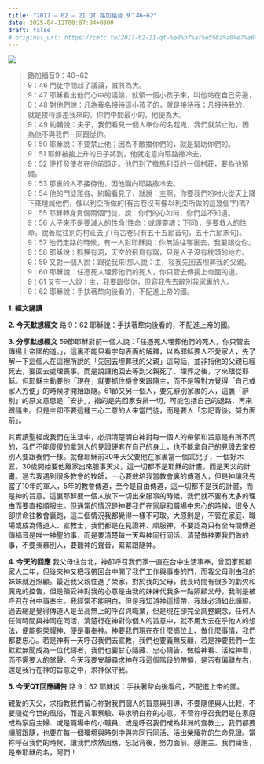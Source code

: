 ```yaml
---
title: "2017 – 02 – 21 QT 路加福音 9：46~62"
date: 2025-04-12T00:07:04+0800
draft: false
# original_url: https://cmtc.tw/2017-02-21-qt-%e8%b7%af%e5%8a%a0%e7%a6%8f%e9%9f%b3-9%ef%bc%9a4662
---
```


![](/images/qt.jpg)
> 路加福音9：46\~62  
> 9：46 門徒中間起了議論，誰將為大。  
> 9：47 耶穌看出他們心中的議論，就領一個小孩子來，叫他站在自己旁邊，  
> 9：48 對他們說：凡為我名接待這小孩子的，就是接待我；凡接待我的，就是接待那差我來的。你們中間最小的，他便為大。  
> 9：49 約翰說：夫子，我們看見一個人奉你的名趕鬼，我們就禁止他，因為他不與我們一同跟從你。  
> 9：50 耶穌說：不要禁止他；因為不敵擋你們的，就是幫助你們的。  
> 9：51 耶穌被接上升的日子將到，他就定意向耶路撒冷去，  
> 9：52 便打發使者在他前頭走。他們到了撒馬利亞的一個村莊，要為他預備。  
> 9：53 那裏的人不接待他，因他面向耶路撒冷去。  
> 9：54 他的門徒雅各、約翰看見了，就說：主啊，你要我們吩咐火從天上降下來燒滅他們，像以利亞所做的(有古卷沒有像以利亞所做的這幾個字)嗎?  
> 9：55 耶穌轉身責備兩個門徒，說：你們的心如何，你們並不知道。  
> 9：56 人子來不是要滅人的性命(性命：或譯靈魂；下同)，是要救人的性命。說著就往別的村莊去了(有古卷只有五十五節首句，五十六節末句)。  
> 9：57 他們走路的時候，有一人對耶穌說：你無論往哪裏去，我要跟從你。  
> 9：58 耶穌說：狐狸有洞，天空的飛鳥有窩，只是人子沒有枕頭的地方。  
> 9：59 又對一個人說：跟從我來!那人說：主，容我先回去埋葬我的父親。  
> 9：60 耶穌說：任憑死人埋葬他們的死人，你只管去傳揚上帝國的道。  
> 9：61 又有一人說：主，我要跟從你，但容我先去辭別我家裏的人。  
> 9：62 耶穌說：手扶著犂向後看的，不配進上帝的國。

**1.  經文誦讀**

**2.  今天默想經文**
路 9：62 耶穌說：手扶著犂向後看的，不配進上帝的國。

**3. 分享默想經文**
59節耶穌對前一個人說：「任憑死人埋葬他們的死人，你只管去傳揚上帝國的道。」，這裏不能只看字句表面的解釋，以為耶穌要人不愛家人，先了解一下這個人在這裡所說的「先回去埋葬我的父親」這句話，並非指他的父親已經死去，要回去處理喪事。而是說讓他回去等到父親死了、埋葬之後，才來跟從耶穌。但耶穌主動要他「現在」就要抓住機會來跟隨主，而不是等對方覺得「自己或家人方便」的時候才開始跟隨。61節又另一個人，要先辭別家裏的人，這裏「辭別」的原文意思是「安排」，指的是先回家安排一切，可能包括自己的退路，再來跟隨主。但是主卻不要這種三心二意的人來當門徒，而是要人「忘記背後，努力面前」。

其實讀聖經或我們在生活中，必須清楚明白神對每一個人的帶領和旨意是有所不同的，我們不能傻傻的拿別人的見證硬套在自己的身上，也不能拿自己的見證去掌控別人要跟我們一樣。就像耶穌前30年天父要他在家裏當一個乖兒子，一個好木匠，30歲開始要他離家出來服事天父，這一切都不是耶穌的計畫，而是天父的計畫。過去我遇到很多教會的牧師，一心要栽培我當教會裏的傳道人，但是神讓我先當了10年的軍人，5年的教會傳道，至今是自由傳道，這一切都不是我的計畫，而是神的旨意。這裏耶穌要一個人放下一切出來服事的時候，我們就不要有太多的理由而要直接順服主。但通常的情況是神要我們在家庭和職場中忠心的時候，很多人卻拼命往教會裏跑，這二個情況我都覺得一樣不可取。大原則是，不管在家庭、職場或成為傳道人、宣教士，我們都是在見證神、順服神，不要認為只有全時間傳道傳福音是唯一神聖的事，而是要清楚每一天與神同行同活、清楚做神要我們做的事，不要羡慕別人，要聽神的聲音，緊緊跟隨神。

**4. 今天的回應**
我父母住台北，神卻呼召我們家一直在台中生活事奉，曾回家照顧家人二年，但後來神又把我帶回台中開了我們工作與事奉的門，而我父母則由我的妹妹就近照顧。最近我父親住進了榮家，對於我的父母，我長時間有很多的虧欠和魔鬼的控告，但是領受神對我的心意是由我的妹妹代我多一點照顧父母，我則是被呼召在台中事奉主。我經常不能明白，但是我知道神這樣帶，我就必須如此順服。過去總是覺得傳道人是至高無上的呼召與職業，但是現在卻完全調整觀念，任何人任何時間與神同在同活，清楚行在神對你個人的旨意中，就不用太去在乎他人的想法，便能夠榮耀神、便是事奉神。神要我們現在在什麼崗位上、做什麼事情，我們都要忠心。若是神有一天呼召我們去宣教，我們也要義無反顧，若是神要我們一生默默無聞成為一位代禱者，我們也要甘心隱藏、忠心禱告，做給神看、活給神看，而不需要人的掌聲。今天我要安靜尋求神在我這個階段的帶領，是否有偏離左右，還是我行在神的旨意之中，求神保守我。

**5. 今天QT回應禱告**
路 9：62 耶穌說：手扶著犂向後看的，不配進上帝的國。

親愛的天父，求指教我們留心祢對我們個人的旨意與引導，不要隨便與人比較，不要隨從今世的風俗，而是凡事察驗、尋求明白祢的心意。不管祢呼召我們是在家庭成為家庭主婦、或是職場中的小職員、或是呼召我們成為非洲的宣教士，我們都要順服跟隨，也要在每一個環境與時刻中與祢同行同活、活出榮耀祢的生命見證。當祢呼召我們的時候，讓我們欣然回應，忘記背後，努力面前。感謝主。我們禱告，是奉耶穌的名，阿們！
